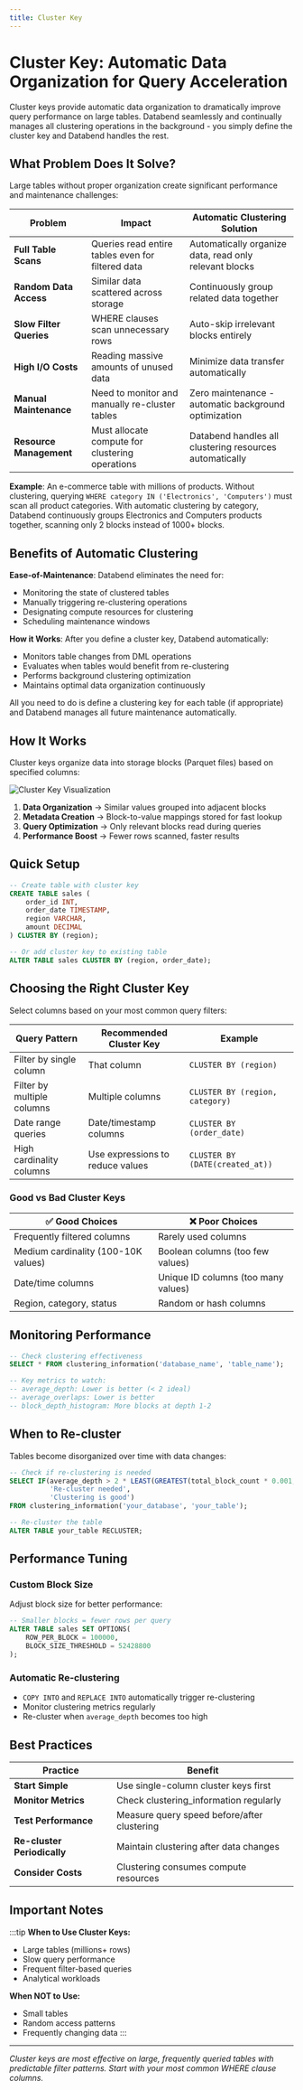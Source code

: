 ```yaml
---
title: Cluster Key
---
```


# Cluster Key: Automatic Data Organization for Query Acceleration

Cluster keys provide automatic data organization to dramatically improve query performance on large tables. Databend seamlessly and continually manages all clustering operations in the background - you simply define the cluster key and Databend handles the rest.

## What Problem Does It Solve?

Large tables without proper organization create significant performance and maintenance challenges:

| Problem | Impact | Automatic Clustering Solution |
|---------|--------|------------------------------|
| **Full Table Scans** | Queries read entire tables even for filtered data | Automatically organize data, read only relevant blocks |
| **Random Data Access** | Similar data scattered across storage | Continuously group related data together |
| **Slow Filter Queries** | WHERE clauses scan unnecessary rows | Auto-skip irrelevant blocks entirely |
| **High I/O Costs** | Reading massive amounts of unused data | Minimize data transfer automatically |
| **Manual Maintenance** | Need to monitor and manually re-cluster tables | Zero maintenance - automatic background optimization |
| **Resource Management** | Must allocate compute for clustering operations | Databend handles all clustering resources automatically |

**Example**: An e-commerce table with millions of products. Without clustering, querying `WHERE category IN ('Electronics', 'Computers')` must scan all product categories. With automatic clustering by category, Databend continuously groups Electronics and Computers products together, scanning only 2 blocks instead of 1000+ blocks.

## Benefits of Automatic Clustering

**Ease-of-Maintenance**: Databend eliminates the need for:
- Monitoring the state of clustered tables
- Manually triggering re-clustering operations
- Designating compute resources for clustering
- Scheduling maintenance windows

**How it Works**: After you define a cluster key, Databend automatically:
- Monitors table changes from DML operations
- Evaluates when tables would benefit from re-clustering
- Performs background clustering optimization
- Maintains optimal data organization continuously

All you need to do is define a clustering key for each table (if appropriate) and Databend manages all future maintenance automatically.

## How It Works

Cluster keys organize data into storage blocks (Parquet files) based on specified columns:

![Cluster Key Visualization](/img/sql/clustered.png)

1. **Data Organization** → Similar values grouped into adjacent blocks
2. **Metadata Creation** → Block-to-value mappings stored for fast lookup
3. **Query Optimization** → Only relevant blocks read during queries
4. **Performance Boost** → Fewer rows scanned, faster results

## Quick Setup

```sql
-- Create table with cluster key
CREATE TABLE sales (
    order_id INT,
    order_date TIMESTAMP,
    region VARCHAR,
    amount DECIMAL
) CLUSTER BY (region);

-- Or add cluster key to existing table
ALTER TABLE sales CLUSTER BY (region, order_date);
```

## Choosing the Right Cluster Key

Select columns based on your most common query filters:

| Query Pattern | Recommended Cluster Key | Example |
|---------------|------------------------|---------|
| Filter by single column | That column | `CLUSTER BY (region)` |
| Filter by multiple columns | Multiple columns | `CLUSTER BY (region, category)` |
| Date range queries | Date/timestamp columns | `CLUSTER BY (order_date)` |
| High cardinality columns | Use expressions to reduce values | `CLUSTER BY (DATE(created_at))` |

### Good vs Bad Cluster Keys

| ✅ Good Choices | ❌ Poor Choices |
|----------------|----------------|
| Frequently filtered columns | Rarely used columns |
| Medium cardinality (100-10K values) | Boolean columns (too few values) |
| Date/time columns | Unique ID columns (too many values) |
| Region, category, status | Random or hash columns |

## Monitoring Performance

```sql
-- Check clustering effectiveness
SELECT * FROM clustering_information('database_name', 'table_name');

-- Key metrics to watch:
-- average_depth: Lower is better (< 2 ideal)
-- average_overlaps: Lower is better
-- block_depth_histogram: More blocks at depth 1-2
```

## When to Re-cluster

Tables become disorganized over time with data changes:

```sql
-- Check if re-clustering is needed
SELECT IF(average_depth > 2 * LEAST(GREATEST(total_block_count * 0.001, 1), 16),
          'Re-cluster needed',
          'Clustering is good')
FROM clustering_information('your_database', 'your_table');

-- Re-cluster the table
ALTER TABLE your_table RECLUSTER;
```

## Performance Tuning

### Custom Block Size
Adjust block size for better performance:

```sql
-- Smaller blocks = fewer rows per query
ALTER TABLE sales SET OPTIONS(
    ROW_PER_BLOCK = 100000,
    BLOCK_SIZE_THRESHOLD = 52428800
);
```

### Automatic Re-clustering
- `COPY INTO` and `REPLACE INTO` automatically trigger re-clustering
- Monitor clustering metrics regularly
- Re-cluster when `average_depth` becomes too high

## Best Practices

| Practice | Benefit |
|----------|---------|
| **Start Simple** | Use single-column cluster keys first |
| **Monitor Metrics** | Check clustering_information regularly |
| **Test Performance** | Measure query speed before/after clustering |
| **Re-cluster Periodically** | Maintain clustering after data changes |
| **Consider Costs** | Clustering consumes compute resources |

## Important Notes

:::tip
**When to Use Cluster Keys:**
- Large tables (millions+ rows)
- Slow query performance
- Frequent filter-based queries
- Analytical workloads

**When NOT to Use:**
- Small tables
- Random access patterns
- Frequently changing data
:::

---

*Cluster keys are most effective on large, frequently queried tables with predictable filter patterns. Start with your most common WHERE clause columns.*
